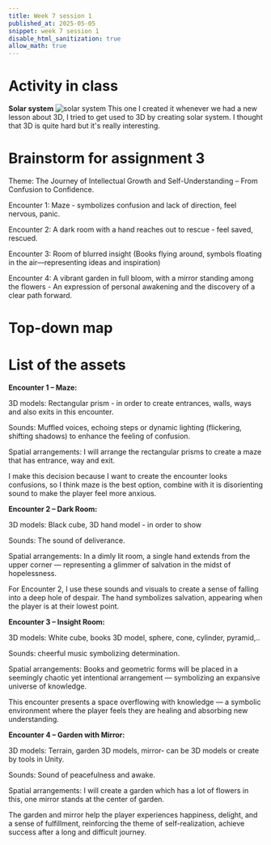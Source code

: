 ```yaml
---
title: Week 7 session 1
published_at: 2025-05-05
snippet: week 7 session 1
disable_html_sanitization: true
allow_math: true
---
```

# Activity in class
**Solar system**
![solar system](solar.png)
This one I created it whenever we had a new lesson about 3D, I tried to get used to 3D by creating solar system. I thought that 3D is quite hard but it's really interesting. 

# Brainstorm for assignment 3

Theme: The Journey of Intellectual Growth and Self-Understanding – From Confusion to Confidence.

Encounter 1: Maze - symbolizes confusion and lack of direction, feel nervous, panic.

Encounter 2: A dark room with a hand reaches out to rescue - feel saved, rescued.

Encounter 3: Room of blurred insight (Books flying around, symbols floating in the air—representing ideas and inspiration) 

Encounter 4: A vibrant garden in full bloom, with a mirror standing among the flowers - An expression of personal awakening and the discovery of a clear path forward.

# Top-down map



#  List of the assets
**Encounter 1 – Maze:**

3D models: Rectangular prism - in order to create entrances, walls, ways and also exits in this encounter.

Sounds: Muffled voices, echoing steps or dynamic lighting (flickering, shifting shadows) to enhance the feeling of confusion.

Spatial arrangements: I will arrange the rectangular prisms to create a maze that has entrance, way and exit.

I make this decision because I want to create the encounter looks confusions, so I think maze is the best option, combine with it is disorienting sound to make the player feel more anxious. 

**Encounter 2 – Dark Room:**

3D models: Black cube, 3D hand model - in order to show 

Sounds: The sound of deliverance.

Spatial arrangements: In a dimly lit room, a single hand extends from the upper corner — representing a glimmer of salvation in the midst of hopelessness.

For Encounter 2, I use these sounds and visuals to create a sense of falling into a deep hole of despair. The hand symbolizes salvation, appearing when the player is at their lowest point.

**Encounter 3 – Insight Room:**

3D models: White cube, books 3D model, sphere, cone, cylinder, pyramid,..

Sounds: cheerful music symbolizing determination.

Spatial arrangements: Books and geometric forms will be placed in a seemingly chaotic yet intentional arrangement — symbolizing an expansive universe of knowledge.

This encounter presents a space overflowing with knowledge — a symbolic environment where the player feels they are healing and absorbing new understanding.

**Encounter 4 – Garden with Mirror:**

3D models: Terrain, garden 3D models, mirror- can be 3D models or create by tools in Unity.

Sounds: Sound of peacefulness and awake.

Spatial arrangements: I will create a garden which has a lot of flowers in this, one mirror stands at the center of garden.

The garden and mirror help the player experiences happiness, delight, and a sense of fulfillment, reinforcing the theme of self-realization, achieve success after a long and difficult journey. 


